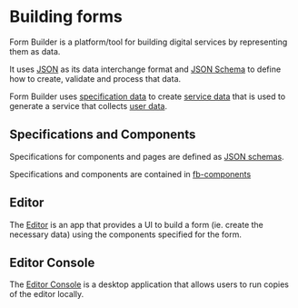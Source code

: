 # Building forms

Form Builder is a platform/tool for building digital services by representing them as data.

It uses [JSON](glossary#json-and-json-schema) as its data interchange format and [JSON Schema](/glossary#json-schema) to define how to create, validate and process that data.

Form Builder uses [specification data](about-data#specification-data) to create [service data](about-data#service-data) that is used to generate a service that collects [user data](about-data#user-data).

## Specifications and Components

Specifications for components and pages are defined as [JSON schemas](../specifications/schemas.md).

Specifications and components are contained in [fb-components](https://github.com/ministryofjustice/fb-components)

## Editor

The [Editor](editor/editor.md) is an app that provides a UI to build a form (ie. create the necessary data) using the components specified for the form.

## Editor Console

The [Editor Console](editor-console/editor-console.md) is a desktop application that allows users to run copies of the editor locally.